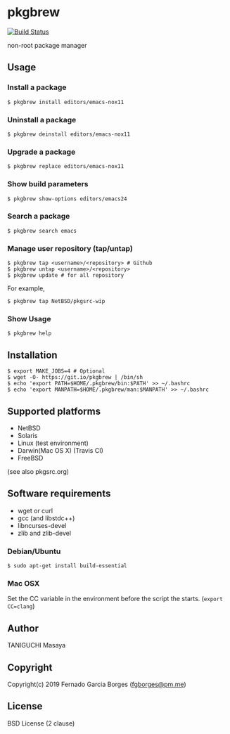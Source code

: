 # pkgbrew
[![Build Status](https://travis-ci.org/fgborges/pkgbrew.svg?branch=master)](https://travis-ci.org/fgborges/pkgbrew)

non-root package manager

## Usage

### Install a package

```
$ pkgbrew install editors/emacs-nox11
```

### Uninstall a package

```
$ pkgbrew deinstall editors/emacs-nox11
```

### Upgrade a package

```
$ pkgbrew replace editors/emacs-nox11
```

### Show build parameters

```
$ pkgbrew show-options editors/emacs24
```

### Search a package

```
$ pkgbrew search emacs
```

### Manage user repository (tap/untap)

```
$ pkgbrew tap <username>/<repository> # Github
$ pkgbrew untap <username>/<repository>
$ pkgbrew update # for all repository
```

For example,

```
$ pkgbrew tap NetBSD/pkgsrc-wip
```

### Show Usage

```
$ pkgbrew help
```

## Installation

```
$ export MAKE_JOBS=4 # Optional
$ wget -O- https://git.io/pkgbrew | /bin/sh
$ echo 'export PATH=$HOME/.pkgbrew/bin:$PATH' >> ~/.bashrc
$ echo 'export MANPATH=$HOME/.pkgbrew/man:$MANPATH' >> ~/.bashrc
```

## Supported platforms

- NetBSD
- Solaris
- Linux (test environment)
- Darwin(Mac OS X) (Travis CI)
- FreeBSD

(see also pkgsrc.org)

## Software requirements

- wget or curl
- gcc (and libstdc++)
- libncurses-devel
- zlib and zlib-devel

### Debian/Ubuntu

```
$ sudo apt-get install build-essential
```

### Mac OSX

Set the CC variable in the environment before the script the starts. (`export CC=clang`)

## Author

TANIGUCHI Masaya

## Copyright

Copyright(c) 2019 Fernado Garcia Borges (fgborges@pm.me)

## License

BSD License (2 clause)

